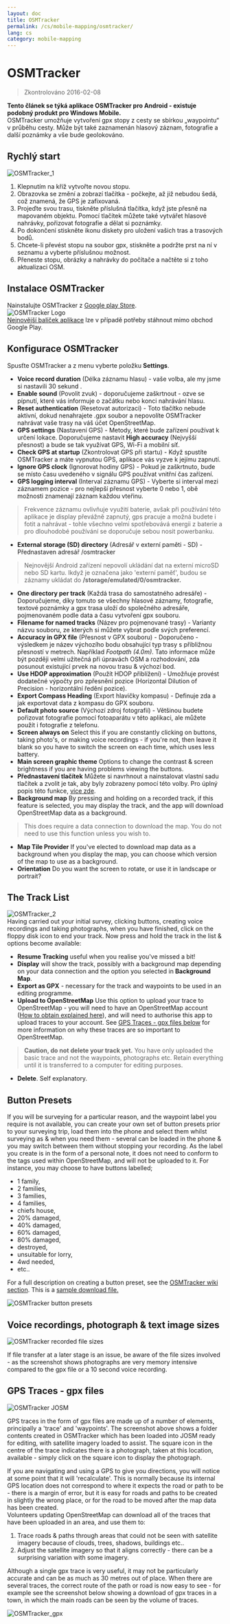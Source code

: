 ```yaml
---
layout: doc
title: OSMTracker
permalink: /cs/mobile-mapping/osmtracker/
lang: cs
category: mobile-mapping
---
```


OSMTracker
==============

> Zkontrolováno 2016-02-08
  
**Tento článek se týká aplikace OSMTracker pro Android - existuje podobný produkt pro Windows Mobile.**  
OSMTracker umožňuje vytvoření gpx stopy z cesty se sbírkou „waypointu“ v průběhu cesty. Může být také zaznamenán hlasový záznam, fotografie a další poznámky a vše bude geolokováno.

Rychlý start
-----------

![OSMTracker_1][]  

1. Klepnutím na kříž vytvořte novou stopu.  
2. Obrazovka se změní a zobrazí tlačítka - počkejte, až již nebudou šedá, což znamená, že GPS je zafixovaná.  
3. Projeďte svou trasu, tiskněte příslušná tlačítka, když jste přesně na mapovaném objektu. Pomocí tlačítek můžete také vytvářet hlasové nahrávky, pořizovat fotografie a dělat si poznámky.  
4. Po dokončení stiskněte ikonu diskety pro uložení vašich tras a trasových bodů.  
5. Chcete-li převést stopu na soubor gpx, stiskněte a podržte prst na ní v seznamu a vyberte příslušnou možnost.  
6. Přeneste stopu, obrázky a nahrávky do počítače a načtěte si z toho aktualizaci OSM.  


Instalace OSMTracker
-------------------------

Nainstalujte OSMTracker z [Google play Store](https://play.google.com/store/apps/details?id=net.osmtracker&hl=cs).  
![OSMTracker Logo][]  
[Nejnovější balíček aplikace](https://drive.google.com/folderview?id=0BxxhTXmYjyeSSjg1MFhJWnJLams#list) lze v případě potřeby stáhnout mimo obchod Google Play.  


Konfigurace OSMTracker
------------------------

Spusťte OSMTracker a z menu vyberte položku **Settings**.  

-  **Voice record duration** (Délka záznamu hlasu) - vaše volba, ale my jsme si nastavili 30 sekund .  
-  **Enable sound** (Povolit zvuk) - doporučujeme zaškrtnout - ozve se pípnutí, které vás informuje o začátku nebo konci nahrávání hlasu.  
-  **Reset  authentication** (Resetovat autorizaci) - Toto tlačítko nebude aktivní, dokud nenahrajete .gpx soubor a nepovolíte OSMTracker nahrávat vaše trasy na váš účet OpenStreetMap.  
-  **GPS settings** (Nastavení GPS) - Metody, které bude zařízení používat k určení lokace. Doporučujeme nastavit **High accuracy** (Nejvyšší přesnost) a bude se tak využívat GPS, Wi-Fi a mobilní síť.  
-  **Check GPS at startup** (Zkontrolovat GPS při startu) - Když spustíte OSMTracker a máte vypnutou GPS, aplikace vás vyzve k jejímu zapnutí.
-  **Ignore GPS clock** (Ignorovat hodiny GPS) - Pokud je zaškrtnuto, bude se místo času uvedeného v signálu GPS používat vnitřní čas zařízení.  
-  **GPS logging interval** (Interval záznamu GPS) - Vyberte si interval mezi záznamem pozice - pro nejlepší přesnost vyberte 0 nebo 1, obě možnosti znamenají záznam každou vteřinu.  

> Frekvence záznamu ovlivňuje využití baterie, avšak při používání této aplikace je display převážně zapnutý, gps pracuje a možná budete i fotit a nahrávat - tohle všechno velmi spotřebovává energii z baterie a pro dlouhodobé používání se doporučuje sebou nosit powerbanku.  

-  **External storage (SD) directory** (Adresář v externí paměti - SD) - Přednastaven adresář /osmtracker  

> Nejnovější Android zařízení nepovolí ukládání dat na externí microSD nebo SD kartu. Ikdyž je označena jako 'externí paměť', budou se záznamy ukládat do **/storage/emulated/0/osmtracker.**  

-  **One directory per track** (Každá trasa do samostatného adresáře) - Doporučujeme, díky tomuto se všechny hlasové záznamy, fotografie, textové poznámky a gpx trasa uloží do společného adresáře, pojmenovaném podle data a času vytvoření gpx souboru.  
-  **Filename for named tracks** (Název pro pojmenované trasy) - Varianty názvu souboru, ze kterých si můžete vybrat podle svých preferencí.  
-  **Accuracy in GPX file** (Přesnost v GPX souboru) - Doporučeno - výsledkem je název výchozího bodu obsahující typ trasy s přibližnou přesností v metrech. Například *Footpath (4.0m)*. Tato informace může být později velmi užitečná při úpravách OSM a rozhodování, zda posunout existující prvek na novou trasu & výchozí bod.   
-  **Use HDOP approximation** (Použít HDOP přiblížení) - Umožňuje provést dodatečné výpočty pro zpřesnění pozice (Horizontal Dilution of Precision - horizontální ředění pozice).  
-  **Export Compass Heading** (Export hlavičky kompasu) - Definuje zda a jak exportovat data z kompasu do GPX souboru.  
-  **Default photo source** (Výchozí zdroj fotografií) - Většinou budete pořizovat fotografie pomocí fotoaparátu v této aplikaci, ale můžete použít i fotografie z telefonu.  
-  **Screen always on** Select this if you are constantly clicking on buttons, taking photo's, or making voice recordings - if you're not, then leave it blank so you have to switch the screen on each time, which uses less battery.  
-  **Main screen graphic theme** Options to change the contrast & screen brightness if you are having problems viewing the buttons.  
-  **Přednastavení tlačítek** Můžete si navrhnout a nainstalovat vlastní sadu tlačítek a zvolit je tak, aby byly zobrazeny pomocí této volby. Pro úplný popis této funkce, [více zde](/cs/mobile-mapping/osmtracker/#button-presets).   
-  **Background map** By pressing and holding on a recorded track, if this feature is selected, you may display the track, and the app will download OpenStreetMap data as a background.  

> This does require a data connection to download the map. You do not need to use this function unless you wish to.  

-  **Map Tile Provider** If you've elected to download map data as a background when you display the map, you can choose which version of the map to use as a background.  
-  **Orientation**  Do you want the screen to rotate, or use it in landscape or portrait?  

The Track List
--------------

![OSMTracker_2][]  
Having carried out your initial survey, clicking buttons, creating voice recordings and taking photographs, when you have finished, click on the floppy disk icon to end your track. Now press and hold the track in the list & options become available:  

-  **Resume Tracking** useful when you realise you've missed a bit!  
-  **Display** will show the track, possibly with a background map depending on your data connection and the option you selected in **Background Map**.  
-  **Export as GPX** - necessary for the track and waypoints to be used in an editing programme.  
-  **Upload to OpenStreetMap** Use this option to upload your trace to OpenStreetMap - you will need to have an OpenStreetMap account ([How to obtain explained here](/en/beginner/start-osm/)), and will need to authorise this app to upload traces to your account. See [GPS Traces - gpx files below](/en/mobile-mapping/osmtracker/#gps-traces--gpx-files) for more information on why these traces are so important to OpenStreetMap.  

> **Caution, do not delete your track yet.** You have only uploaded the basic trace and not the waypoints, photographs etc. Retain everything until it is transferred to a computer for editing purposes.  

-  **Delete**. Self explanatory.  


Button Presets
--------------

If you will be surveying for a particular reason, and the waypoint label you require is not available, you can create your own set of button presets prior to your surveying trip, load them into the phone and select them whilst surveying as & when you need them - several can be loaded in the phone & you may switch between them without stopping your recording. As the label you create is in the form of a personal note, it does not need to conform to the tags used within OpenStreetMap, and will not be uploaded to it. For instance, you may choose to have buttons labelled;  

- 1 family,  
- 2 families,  
- 3 families,  
- 4 families,  
- chiefs house,  
- 20% damaged,  
- 40% damaged,  
- 60% damaged,  
- 80% damaged,  
- destroyed,  
- unsuitable for lorry,  
- 4wd needed,  
- etc..  

For a full description on creating a button preset, see the [OSMTracker wiki section](https://github.com/nguillaumin/osmtracker-android/wiki/Custom-buttons-layouts). This is a [sample download file.](/files/R_of_Way.xml)  

![OSMTracker button presets][]  


Voice recordings, photograph & text image sizes  
-----------------------------------------------  

![OSMTracker recorded file sizes][]  

If file transfer at a later stage is an issue, be aware of the file sizes involved - as the screenshot shows photographs are very memory intensive compared to the gpx file or a 10 second voice recording.  


GPS Traces - gpx files
----------------------  

![OSMTracker JOSM][]  

GPS traces in the form of gpx files are made up of a number of elements, principally a 'trace' and 'waypoints'. The screenshot above shows a folder contents created in OSMTracker which has been loaded into JOSM ready for editing, with satellite imagery loaded to assist. The square icon in the centre of the trace indicates there is a photograph, taken at this location, available - simply click on the square icon to display the photograph.  

If you are navigating and using a GPS to give you directions, you will notice at some point that it will 'recalculate'. This is normally because its internal GPS location does not correspond to where it expects the road or path to be - there is a margin of error, but it is easy for roads and paths to be created in slightly the wrong place, or for the road to be moved after the map data has been created.  
Volunteers updating OpenStreetMap can download all of the traces that have been uploaded in an area, and use them to:  

1. Trace roads & paths through areas that could not be seen with satellite imagery because of clouds, trees, shadows, buildings etc..  
2. Adjust the satellite imagery so that it aligns correctly - there can be a surprising variation with some imagery.  

Although a single gpx trace is very useful, it may not be particularly accurate and can be as much as 30 metres out of place. When there are several traces, the correct route of the path or road is now easy to see - for example see the screenshot below showing a download of gpx traces in a town, in which the main roads can be seen by the volume of traces.  

![OSMTracker_gpx][] 




[OSMTracker Logo]: /images/mobile-mapping/osmtracker_logo.png
[OSMTracker_1]: /images/mobile-mapping/OSMTracker_1.png
[OSMTracker_2]: /images/mobile-mapping/OSMTracker_2.png
[OSMTracker button presets]: /images/mobile-mapping/OSMTracker_presets.png
[OSMTracker recorded file sizes]: /images/mobile-mapping/OSMTracker_files.png
[OSMTracker_gpx]: /images/mobile-mapping/OSMTracker_gpx.png
[OSMTracker JOSM]: /images/mobile-mapping/OSMTracker_JOSM.png